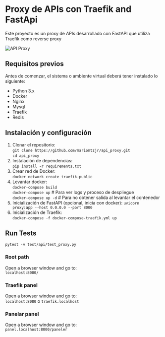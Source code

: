 # Proxy de APIs con Traefik and FastApi
Este proyecto es un proxy de APIs desarrollado con FastAPI que utiliza Traefik como reverse proxy

![API Proxy](./documents/api.png)

## Requisitos previos
Antes de comenzar, el sistema o ambiente virtual deberá tener instalado lo siguiente:

- Python 3.x
- Docker
- Nginx
- Mysql
- Traefik
- Redis

## Instalación y configuración
1. Clonar el repositorio:  
   `git clone https://github.com/mariomtzjr/api_proxy.git`  
   `cd api_proxy`  
2. Instalación de dependencias:  
   `pip install -r requirements.txt`
3. Crear red de Docker:  
   `docker network create traefik-public`
4. Levantar docker:  
   `docker-compose build`  
   `docker-compose up` # Para ver logs y proceso de despliegue  
   `docker-compose up -d` # Para no obtener salida al levantar el contenedor 
5. Inicialización de  FastAPI (opcional, inicia con docker):
   `uvicorn proxy:app --host 0.0.0.0 --port 8000`
6. Inicialización de Traefik:  
   `docker-compose -f docker-compose-traefik.yml up`

## Run Tests
`pytest -v test/api/test_proxy.py`

### Root path
Open a browser window and go to:  
`localhost:8000/`

### Traefik panel
Open a browser window and go to:  
`localhost:8080` o `traefik.localhost`

### Panelar panel
Open a browser window and go to:  
`panel.localhost:8000/paneler`  
